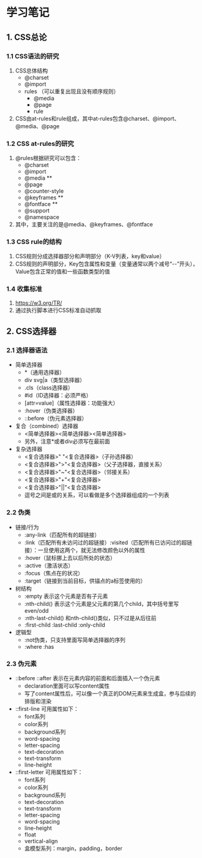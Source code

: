 # 学习笔记

## 1. CSS总论
  ### 1.1 CSS语法的研究
  1. CSS总体结构
     - @charset
     - @import
     - rules （可以重复出现且没有顺序规则）
        - @media
        - @page
        - rule
  2. CSS由at-rules和rule组成，其中at-rules包含@charset、@import、@media、@page
  ### 1.2 CSS at-rules的研究
  1. @rules根据研究可以包含：
      - @charset
      - @import
      - @media **
      - @page
      - @counter-style
      - @keyframes **
      - @fontface **
      - @support
      - @namespace
  2. 其中，主要关注的是@media、@keyframes、@fontface
  ### 1.3 CSS rule的结构
  1. CSS规则分成选择器部分和声明部分（K-V列表，key和value）
  2. CSS规则的声明部分，Key包含属性和变量（变量通常以两个减号“--”开头），Value包含正常的值和一些函数类型的值
  ### 1.4 收集标准
  1. https://w3.org/TR/
  2. 通过执行脚本进行CSS标准自动抓取
## 2. CSS选择器
  ### 2.1 选择器语法
   - 简单选择器
      - *（通用选择器）
      - div svg|a（类型选择器）
      - .cls（class选择器）
      - #id（ID选择器：必须严格）
      - [attr=value]（属性选择器：功能强大）
      - :hover（伪类选择器）
      - ::before（伪元素选择器）
   - 复合（combined）选择器
      - <简单选择器><简单选择器><简单选择器>
      - 另外，注意*或者div必须写在最前面
   - 复杂选择器
      - <复合选择器>" "<复合选择器>（子孙选择器）
      - <复合选择器>">"<复合选择器>（父子选择器，直接关系）
      - <复合选择器>"~"<复合选择器>（邻接关系）
      - <复合选择器>"+"<复合选择器>
      - <复合选择器>"||"<复合选择器>
      - 逗号之间是或的关系，可以看做是多个选择器组成的一个列表
  ### 2.2 伪类
   - 链接/行为
      - :any-link（匹配所有的超链接）
      - :link（匹配所有未访问过的超链接）:visited（匹配所有已访问过的超链接）：一旦使用这两个，就无法修改颜色以外的属性
      - :hover（鼠标挪上去以后所处的状态）
      - :active（激活状态）
      - :focus（焦点在的状况）
      - :target（链接到当前目标，供锚点的a标签使用的）
   - 树结构
      - :empty 表示这个元素是否有子元素
      - :nth-child() 表示这个元素是父元素的第几个child，其中括号里写even/odd
      - :nth-last-child() 和nth-child()类似，只不过是从后往前
      - :first-child :last-child :only-child
   - 逻辑型
      - :not伪类，只支持里面写简单选择器的序列
      - :where :has
  ### 2.3 伪元素
   - ::before ::after 表示在元素内容的前面和后面插入一个伪元素
      - declaration里面可以写content属性
      - 写了content属性后，可以像一个真正的DOM元素来生成盒，参与后续的排版和渲染
   - ::first-line 可用属性如下：
      - font系列
      - color系列
      - background系列
      - word-spacing
      - letter-spacing
      - text-decoration
      - text-transform
      - line-height
   - ::first-letter 可用属性如下：
      - font系列
      - color系列
      - background系列
      - text-decoration
      - text-transform
      - letter-spacing
      - word-spacing
      - line-height
      - float
      - vertical-align
      - 盒模型系列：margin，padding，border
